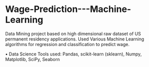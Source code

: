 # Wage-Prediction---Machine-Learning
Data Mining project based on high dimensional raw dataset of US permanent residency applications. Used Various Machine Learning algorithms for regression and classification to predict wage.

•	Data Science Tools used: Pandas, scikit-learn (sklearn), Numpy, Matplotlib, SciPy, Seaborn
